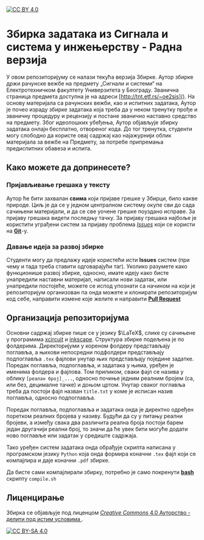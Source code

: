 [![CC BY 4.0][cc-by-sa-shield]][cc-by-sa]

# Збирка задатака из Сигнала и система у инжењерству - Радна верзија 

У овом репозиторијуму се налази текућа верзија Збирке. Аутор збирке држи 
рачунске вежбе на предмету „Сигнали и системи“ на Електротехничком факултету
Универзитета у Београду. 
Званична страница предмета доступна је на адреси
[http://tnt.etf.rs/~oe2sis](). На основу материјала са рачунских вежби, као и испитних
задатака, Аутор је почео израду збирке задатака која треба да у неком тренутку
прође и званичну процедуру и рецензију и постане званично 
наставно средство на предмету. 
Због идеолошких убеђења, Аутор објављује збирку 
задатака онлајн бесплатно, отвореног кода. 
До тог тренутка, студенти могу слободно да користе овај садржај као најажурнији 
облик материјала за вежбе на Предмету, за потребе припремања предиспитних обавеза и испита.

## Како можете да допринесете?
### Пријављивање грешака у тексту
Аутор ће бити захвалан **свима** који пријаве грешке у Збирци, било какве 
природе. 
Циљ је да се у једном централном систему окупе сви до сада сачињени материјали, и да се све уочене грешке поуздано исправе. За пријаву грешака видети последњу тачку. За пријаву грешака најбоље 
је користити уграђени систем за пријаву проблема [_Issues_](https://docs.github.com/en/issues/tracking-your-work-with-issues/creating-an-issue) који се користи 
на [**Git**](https://git-scm.com/)-у. 

### Давање идеја за развој збирке
Студенти могу да предлажу идеје користећи исти 
__Issues__ систем (при чему и тада треба ставити 
одговарајући таг). Уколико разумете како 
функционише развој збирке, односно, имате идеју 
како бисте унапредили наставни материјал, 
написали нови задатак, или унапредили постојеће, 
можете се испод упознати са начином на који је 
репозиторијум организован па онда можете и 
клонирати репозиторијум код себе, направити
измене које желите и направити 
[**Pull Request**](https://docs.github.com/en/pull-requests/collaborating-with-pull-requests/proposing-changes-to-your-work-with-pull-requests/about-pull-requests)


## Организација репозиторијума

Основни садржај збирке пише се у језику $\LaTeX$, слике су 
сачињене у програмима 
[xcircuit](http://opencircuitdesign.com/xcircuit/)
и 
[inkscape](https://inkscape.org/). Структура збирке подељена
је по фолдерима. Директоријуми у кореном 
фолдеру представљају поглавља, 
а њихови непосредни подфолдери представљају 
подпоглавља ``.tex`` фајлови унутар њих 
представљају поједине задатке. Поредак поглавља, 
подпоглавља, и задатака у њима, уређен је именима 
фолдера и фајлова. Том приликом, сваки фајл се 
назива у облику ``[реалан број]_...``, односно
почиње једним реалним бројем (са, или без, 
децималне тачке) и доњом цртом. 
Унутар сваког поглавља треба да постоји фајл 
назван ``title.txt`` у коме је исписан
назив поглавља, односно подпоглавља. 

Поредак поглавља, 
подпоглавља и задатака онда је директно 
одређен поретком реалних бројева у називу. Будући да 
су у питању реални бројеви, а између свака
два различита реална броја постоји барем један 
другачији реални број, то значи да ће увек бити
могуће додати ново поглавље или задатак у средиште садржаја.

Тако уређен систем задатака онда обрађује скрипта 
написана у програмском језику ``Python`` која   онда формира коначни ``.tex`` фајл који се 
компајлира и даје коначни ``.pdf`` збирке. 

Да бисте сами компајлирали збирку, потребно је само покренути [__bash__](https://www.gnu.org/software/bash/) скрипту ``compile.sh``

## Лиценцирање

Збирка се објављује под лиценцом
[*Creative Commons* 4.0 Ауторство - делити под истим условима ](https://creativecommons.org/licenses/by-sa/4.0/deed.sr-latn).

[![CC BY-SA 4.0][cc-by-sa-image]][cc-by-sa]

[cc-by-sa]: https://creativecommons.org/licenses/by-sa/4.0/deed.sr-latn
[cc-by-sa-image]: https://licensebuttons.net/l/by-sa/4.0/88x31.png
[cc-by-sa-shield]: https://img.shields.io/badge/License-CC%20BY--SA%204.0-lightgrey.svg

